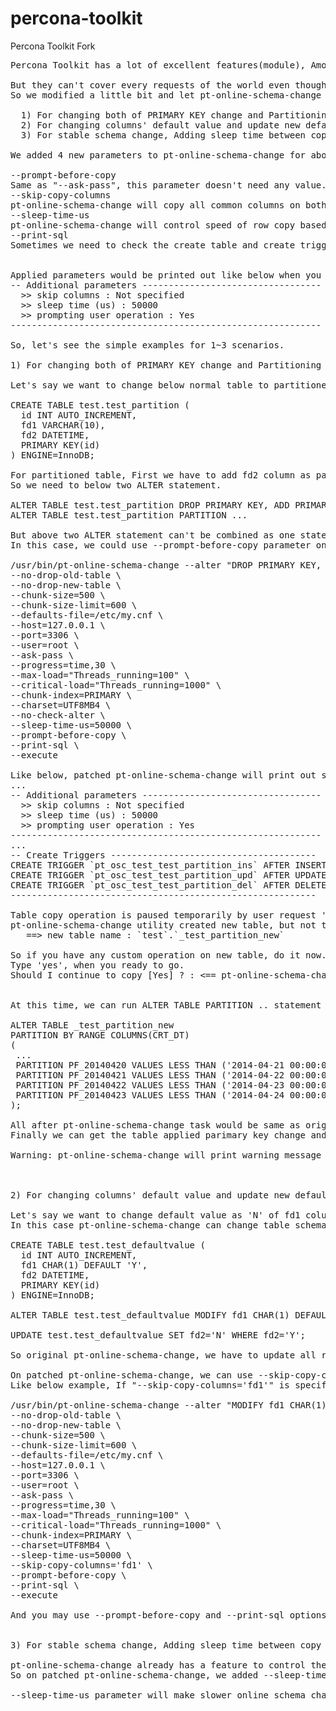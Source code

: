percona-toolkit
===============

Percona Toolkit Fork

<pre>
Percona Toolkit has a lot of excellent features(module), Among that pt-online-schema-change is really really useful feature as almost DBAs already experienced.

But they can't cover every requests of the world even though that is the best tool and pt-online-schema-change also.
So we modified a little bit and let pt-online-schema-change adapt for our requirements.

  1) For changing both of PRIMARY KEY change and Partitioning table.
  2) For changing columns' default value and update new default value to columns.
  3) For stable schema change, Adding sleep time between copy of chunks.

We added 4 new parameters to pt-online-schema-change for above features.

--prompt-before-copy
Same as "--ask-pass", this parameter doesn't need any value. if --prompt-before-copy specified, pt-online-schema-change will prompt (wait) user input after creating new table. If you want to check new table schema or have more chanage requirements on new table, you can use this parameter. Especially you may want to use it when change both of PRIMARY KEY and Table partitioning. But you can't change both change by one ALTER statement and also pt-online-schema-change. But you can do both task with --prompt-before-copy of patched pt-online-schema-change. 
--skip-copy-columns
pt-online-schema-change will copy all common columns on both of old and new table. So direct "ALTER TABLE .. DROP fd1, ADD fd1 NOT NULL DEFAULT 'N'" ddl statement and pt-online-schema-change's result would be different. Sometimes we need to drop all column value but column name, pt-online-schema-change is useless at this time. But you can do this with --skip-copy-columns option of patched pt-online-schema-change.
--sleep-time-us
pt-online-schema-change will control speed of row copy based on MySQL server's load(especially mysql status variables). But your query is very lightweight and fast, then pt-online-schema-chnage's rule would not be sufficient. So we made pt-online-schema-change doing sleep between each chunk of copy task by --sleep-time-us parameter. --sleep-time-us use micro seconds unit(1/1,000,000 second). And we usally set 10000(10 milli second) ~ 50000(50 milli second) as --sleep-time-us parameter.
--print-sql
Sometimes we need to check the create table and create trigger DDL ran by pt-onine-schema-change. pt-online-schema-change has debugging mode already, but it may be so verbose to you. We added --print-sql parameter to make pt-online-schema-change print out only CREATE TABLE and CREATE TRIGGER DDL.


Applied parameters would be printed out like below when you run patched pt-online-schema-change.
-- Additional parameters ----------------------------------
  >> skip columns : Not specified
  >> sleep time (us) : 50000
  >> prompting user operation : Yes
-----------------------------------------------------------

So, let's see the simple examples for 1~3 scenarios.

1) For changing both of PRIMARY KEY change and Partitioning table.

Let's say we want to change below normal table to partitioned table based on DATETIME type column (fd2).

CREATE TABLE test.test_partition (
  id INT AUTO_INCREMENT,
  fd1 VARCHAR(10),
  fd2 DATETIME,
  PRIMARY KEY(id)
) ENGINE=InnoDB;

For partitioned table, First we have to add fd2 column as part of PRIMARY KEY.
So we need to below two ALTER statement.

ALTER TABLE test.test_partition DROP PRIMARY KEY, ADD PRIMARY KEY(id, fd2);
ALTER TABLE test.test_partition PARTITION ...

But above two ALTER statement can't be combined as one statement, and also pt-online-schema-change too.
In this case, we could use --prompt-before-copy parameter on patched pt-online-schema-change.

/usr/bin/pt-online-schema-change --alter "DROP PRIMARY KEY, ADD PRIMARY KEY(id, fd2)" D=test,t=test_partition \
--no-drop-old-table \
--no-drop-new-table \
--chunk-size=500 \
--chunk-size-limit=600 \
--defaults-file=/etc/my.cnf \
--host=127.0.0.1 \
--port=3306 \
--user=root \
--ask-pass \
--progress=time,30 \
--max-load="Threads_running=100" \
--critical-load="Threads_running=1000" \
--chunk-index=PRIMARY \
--charset=UTF8MB4 \
--no-check-alter \
--sleep-time-us=50000 \
--prompt-before-copy \
--print-sql \
--execute

Like below, patched pt-online-schema-change will print out some informational messages and prompt(wait) for user confirmation, because --prompt-before-copy is specified.
...
-- Additional parameters ----------------------------------
  >> skip columns : Not specified
  >> sleep time (us) : 50000
  >> prompting user operation : Yes
-----------------------------------------------------------
...
-- Create Triggers ---------------------------------------
CREATE TRIGGER `pt_osc_test_test_partition_ins` AFTER INSERT ON `test`.`test_partition` FOR EACH ROW REPLACE INTO `test`.`_test_partition_new` ...
CREATE TRIGGER `pt_osc_test_test_partition_upd` AFTER UPDATE ON `test`.`test_partition` FOR EACH ROW REPLACE INTO `test`.`_test_partition_new` ...
CREATE TRIGGER `pt_osc_test_test_partition_del` AFTER DELETE ON `test`.`test_partition` FOR EACH ROW DELETE IGNORE FROM `test`.`_test_partition_new` WHERE `test`.`_test_partition_new`.`id` &lt;=> OLD.`id`;
----------------------------------------------------------

Table copy operation is paused temporarily by user request '--prompt-before-copy'.
pt-online-schema-change utility created new table, but not triggers.
   ==> new table name : `test`.`_test_partition_new`

So if you have any custom operation on new table, do it now.
Type 'yes', when you ready to go.
Should I continue to copy [Yes] ? : &lt;== pt-online-schema-change will wait user input after creating new table (_test_partition_new)


At this time, we can run ALTER TABLE PARTITION .. statement on another terminal. After that type "yes" on pt-online-schema-change terminal.

ALTER TABLE _test_partition_new
PARTITION BY RANGE COLUMNS(CRT_DT)
(
 ...
 PARTITION PF_20140420 VALUES LESS THAN ('2014-04-21 00:00:00') ENGINE = InnoDB,
 PARTITION PF_20140421 VALUES LESS THAN ('2014-04-22 00:00:00') ENGINE = InnoDB,
 PARTITION PF_20140422 VALUES LESS THAN ('2014-04-23 00:00:00') ENGINE = InnoDB,
 PARTITION PF_20140423 VALUES LESS THAN ('2014-04-24 00:00:00') ENGINE = InnoDB
);

All after pt-online-schema-change task would be same as original pt-online-schema-change.
Finally we can get the table applied parimary key change and partitioning with just one time of pt-online-schema-change.

Warning: pt-online-schema-change will print warning message out and just terminated when you change primary key spec. So you may want to use --no-check-alter option for change primary key. Of couse you should be careful when you change PRIMARY KEY.



2) For changing columns' default value and update new default value to columns.

Let's say we want to change default value as 'N' of fd1 column and set new defalut value ('N') to fd1 column of existing rows.
In this case pt-online-schema-change can change table schema as DEFAULT 'N', but not existing rows' column value. Because pt-online-schema-change will copy all common columns' value of new and old table.

CREATE TABLE test.test_defaultvalue (
  id INT AUTO_INCREMENT,
  fd1 CHAR(1) DEFAULT 'Y',
  fd2 DATETIME,
  PRIMARY KEY(id)
) ENGINE=InnoDB;

ALTER TABLE test.test_defaultvalue MODIFY fd1 CHAR(1) DEFAULT 'N';

UPDATE test.test_defaultvalue SET fd2='N' WHERE fd2='Y';

So original pt-online-schema-change, we have to update all row's fd2 column value as 'N', and this update will hinder service queries' concurrency (this will lock all rows of table when there's no proper index).

On patched pt-online-schema-change, we can use --skip-copy-columns parameter to prevent pt-online-schema-change from copying some common column.
Like below example, If "--skip-copy-columns='fd1'" is specified, patched pt-online-schema-change just ignore fd1 column not to copy to new table. So new table's all row will get a default value 'N'.

/usr/bin/pt-online-schema-change --alter "MODIFY fd1 CHAR(1) DEFAULT 'N'" D=test,t=test_defaultvalue \
--no-drop-old-table \
--no-drop-new-table \
--chunk-size=500 \
--chunk-size-limit=600 \
--defaults-file=/etc/my.cnf \
--host=127.0.0.1 \
--port=3306 \
--user=root \
--ask-pass \
--progress=time,30 \
--max-load="Threads_running=100" \
--critical-load="Threads_running=1000" \
--chunk-index=PRIMARY \
--charset=UTF8MB4 \
--sleep-time-us=50000 \
--skip-copy-columns='fd1' \
--prompt-before-copy \
--print-sql \
--execute

And you may use --prompt-before-copy and --print-sql options to check TRIGGER and INSERT .. SELECT .. query ran by pt-online-schema-change.


3) For stable schema change, Adding sleep time between copy of chunks.

pt-online-schema-change already has a feature to control the copy speed based on mysql server's status variables. But as I mentioned before, MySQL server's workload is CPU bound and query is sample and fast, pt-online-schema-change's feature might not be sufficient.
So on patched pt-online-schema-change, we added --sleep-time-us parameter. If you specify --sleep-time-us parameter with proper integer value, patched pt-online-schema-change will sleep specified micro seconds after each chunk.

--sleep-time-us parameter will make slower online schema change job, but you can change table schema more stable manner.
</pre>
